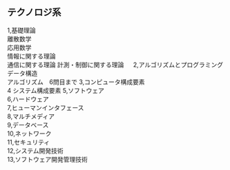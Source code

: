## テクノロジ系
1,基礎理論  
離散数学  
応用数学  
情報に関する理論  
通信に関する理論
計測・制御に関する理論  　
2,アルゴリズムとプログラミング  
データ構造  
アルゴリズム　6問目まで
3,コンピュータ構成要素  
4 システム構成要素 
5,ソフトウェア  
6,ハードウェア  
7,ヒューマンインタフェース  
8,マルチメディア  
9,データベース  
10,ネットワーク  
11,セキュリティ  
12,システム開発技術  
13,ソフトウェア開発管理技術
